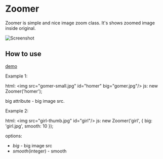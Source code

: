 Zoomer
=====
Zoomer is simple and nice image zoom class. It's shows zoomed image inside original.

![Screenshot](http://mifjs.net/assets/images/queen.jpg)

How to use
----------

[demo](http://mifjs.net/misc/zoomer/)

Example 1:

html:
	&lt;img src="gomer-small.jpg" id="homer" big="gomer.jpg"/&gt;
js:
	new Zoomer('homer');
	
big attribute - big image src.

Example 2:

html:
	&lt;img src="girl-thumb.jpg" id="girl"/&gt;
js:
	new Zoomer('girl', {
		big: 'girl.jpg',
		smooth: 10
	});
	
options:
- *big* - big image src
- *smooth*(integer) - smooth 